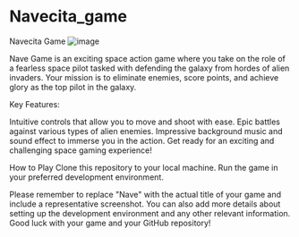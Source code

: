 # Navecita_game
Navecita Game
![image](https://github.com/Stevensavarin/Navecita_game/assets/137004357/c61eb5a5-dc15-479e-9cbd-bae1f48e8b12)

Nave Game is an exciting space action game where you take on the role of a fearless space pilot tasked with defending the galaxy from hordes of alien invaders. Your mission is to eliminate enemies, score points, and achieve glory as the top pilot in the galaxy.

Key Features:

Intuitive controls that allow you to move and shoot with ease.
Epic battles against various types of alien enemies.
Impressive background music and sound effect to immerse you in the action.
Get ready for an exciting and challenging space gaming experience!

How to Play
Clone this repository to your local machine.
Run the game in your preferred development environment.

Please remember to replace "Nave" with the actual title of your game and include a representative screenshot. You can also add more details about setting up the development environment and any other relevant information. Good luck with your game and your GitHub repository!
